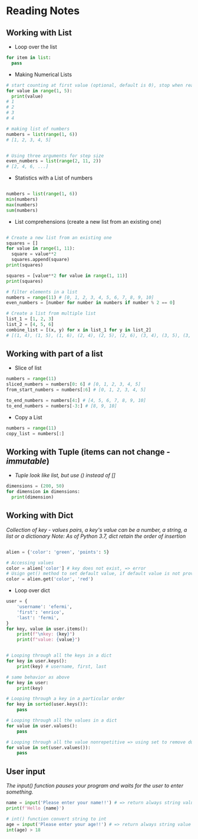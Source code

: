 # Reading Notes


## Working with List

- Loop over the list

```python
for item in list:
  pass
```

- Making Numerical Lists
```python
# start counting at first value (optional, default is 0), stop when reaches second value
for value in range(1, 5):
  print(value)
# 1
# 2
# 3
# 4

# making list of numbers
numbers = list(range(1, 6))
# [1, 2, 3, 4, 5]


# Using three arguments for step size
even_numbers = list(range(2, 11, 2))
# [2, 4, 6, ...]

```

- Statistics with a List of numbers
```python

numbers = list(range(1, 6))
min(numbers)
max(numbers)
sum(numbers)
```

- List comprehensions (create a new list from an existing one)
```python

# Create a new list from an existing one
squares = []
for value in range(1, 11):
  square = value**2
  squares.append(square)
print(squares)

squares = [value**2 for value in range(1, 11)]
print(squares)

# filter elements in a list
numbers = range(11) # [0, 1, 2, 3, 4, 5, 6, 7, 8, 9, 10]
even_numbers = [number for number in numbers if number % 2 == 0]

# Create a list from multiple list
list_1 = [1, 2, 3]
list_2 = [4, 5, 6]
combine_list = [(x, y) for x in list_1 for y in list_2]
# [(1, 4), (1, 5), (1, 6), (2, 4), (2, 5), (2, 6), (3, 4), (3, 5), (3, 6)]
```

## Working with part of a list

- Slice of list
```python
numbers = range(11)
sliced_numbers = numbers[0: 6] # [0, 1, 2, 3, 4, 5]
from_start_numbers = numbers[:6] # [0, 1, 2, 3, 4, 5]

to_end_numbers = numbers[4:] # [4, 5, 6, 7, 8, 9, 10]
to_end_numbers = numbers[-3:] # [8, 9, 10]

```

- Copy a List
```python
numbers = range(11)
copy_list = numbers[:]

```

## Working with Tuple (items can not change - _immutable_)
- _Tuple look like list, but use () instead of []_

```python
dimensions = (200, 50)
for dimension in dimensions:
  print(dimension)
```

## Working with Dict
_Collection of key - values pairs, a key's value can be a number, a string, a list or a dictionary_
_Note: As of Python 3.7, dict retain the order of insertion_

```python

alien = {'color': 'green', 'points': 5}

# Accessing values
color = alien['color'] # key does not exist, => error
# Usign get() method to set default value, if default value is not provided, then return None
color = alien.get('color', 'red')

```

- Loop over dict
```python
user = {
    'username': 'efermi',
    'first': 'enrico',
    'last': 'fermi',
}
for key, value in user.items():
    print(f"\nkey: {key}")
    print(f"value: {value}")


# Looping through all the keys in a dict
for key in user.keys():
    print(key) # username, first, last

# same behavior as above
for key in user:
    print(key)

# Looping through a key in a particular order
for key in sorted(user.keys()):
    pass

# Looping through all the values in a dict
for value in user.values():
    pass

# Looping through all the value nonrepetitive => using set to remove duplicates
for value in set(user.values()):
    pass
```

## User input
_The input() function pauses your program and waits for the user to enter something._

```python
name = input('Please enter your name!!') # => return always string value
print(f'Hello {name}')

# int() function convert string to int
age = input('Please enter your age!!') # => return always string value
int(age) > 18

```















